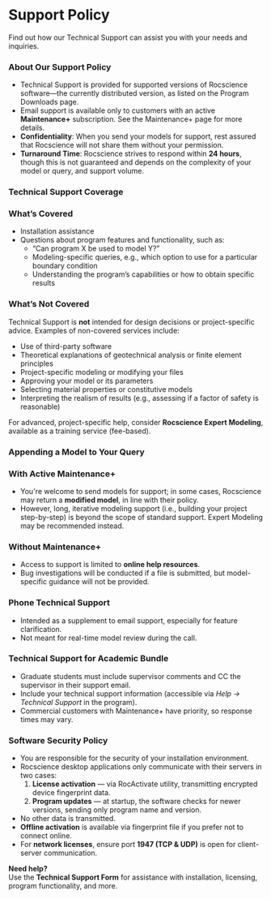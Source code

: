 # Support Policy

Find out how our Technical Support can assist you with your needs and inquiries.

### About Our Support Policy

- Technical Support is provided for supported versions of Rocscience software—the currently distributed version, as listed on the Program Downloads page.
- Email support is available only to customers with an active **Maintenance+** subscription. See the Maintenance+ page for more details.
- **Confidentiality**: When you send your models for support, rest assured that Rocscience will not share them without your permission.
- **Turnaround Time**: Rocscience strives to respond within **24 hours**, though this is not guaranteed and depends on the complexity of your model or query, and support volume.

### Technical Support Coverage

### What’s Covered
- Installation assistance
- Questions about program features and functionality, such as:
  - “Can program X be used to model Y?”
  - Modeling-specific queries, e.g., which option to use for a particular boundary condition
  - Understanding the program’s capabilities or how to obtain specific results

### What’s Not Covered
Technical Support is **not** intended for design decisions or project-specific advice. Examples of non-covered services include:
- Use of third-party software
- Theoretical explanations of geotechnical analysis or finite element principles
- Project-specific modeling or modifying your files
- Approving your model or its parameters
- Selecting material properties or constitutive models
- Interpreting the realism of results (e.g., assessing if a factor of safety is reasonable)

For advanced, project-specific help, consider **Rocscience Expert Modeling**, available as a training service (fee-based).

### Appending a Model to Your Query

### With Active Maintenance+
- You're welcome to send models for support; in some cases, Rocscience may return a **modified model**, in line with their policy.
- However, long, iterative modeling support (i.e., building your project step-by-step) is beyond the scope of standard support. Expert Modeling may be recommended instead.

### Without Maintenance+
- Access to support is limited to **online help resources**.
- Bug investigations will be conducted if a file is submitted, but model-specific guidance will not be provided.

### Phone Technical Support
- Intended as a supplement to email support, especially for feature clarification.
- Not meant for real-time model review during the call.

### Technical Support for Academic Bundle
- Graduate students must include supervisor comments and CC the supervisor in their support email.
- Include your technical support information (accessible via *Help → Technical Support* in the program).
- Commercial customers with Maintenance+ have priority, so response times may vary.

### Software Security Policy

- You are responsible for the security of your installation environment.
- Rocscience desktop applications only communicate with their servers in two cases:
  1. **License activation** — via RocActivate utility, transmitting encrypted device fingerprint data.
  2. **Program updates** — at startup, the software checks for newer versions, sending only program name and version.
- No other data is transmitted.
- **Offline activation** is available via fingerprint file if you prefer not to connect online.
- For **network licenses**, ensure port **1947 (TCP & UDP)** is open for client-server communication.


**Need help?**  
Use the **Technical Support Form** for assistance with installation, licensing, program functionality, and more.
